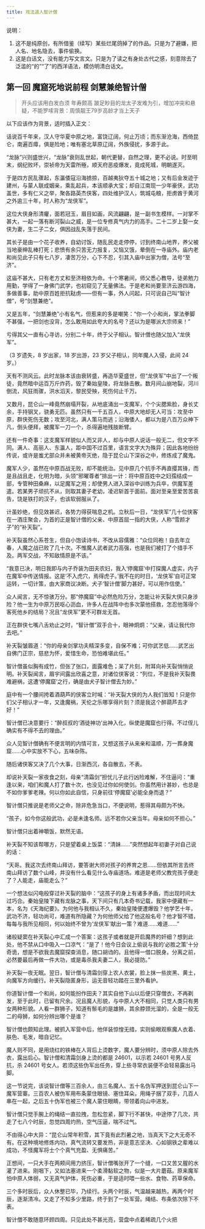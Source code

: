 ```yaml
---
title: 戏法道人智计僧
---
```


说明：
1. 这不是纯原创，有所借鉴（续写）某些烂尾鸽掉了的作品。只是为了避嫌，把人名、地名隐去，事件偷换。
2. 这是白话文，没有能力写文言文。只是为了读之有身处古代之感，刻意除去了泛滥的“的”“了”的西洋语法，模仿明清白话文。

<!-- 主角的能力是发现“败坏”，然后针对。 -->
<!-- 每个敌手都因为历史遗留问题而有各种各样的败坏 -->
<!-- 常人大概能活 100 岁，非人大部分能活 200-2000岁，也有部分短寿种只能活 25岁。 -->
<!-- 武功超越常理的t0,能胜1000+的初窥门径者（全甲士兵）。大部分则是t1, -->
<!-- 武功的自由度：伤害、范围、距离、前摇、后摇、cd、最大充能、buff（状态恢复、伤害增加、范围增加）、debuff（眩晕、减速、目盲）、强势时间（前期、中期、后期）。 -->
<!-- 正常来说，一个人调息 3 刻就能回满状态。但很多人从此处做文章，有的技能十年、百年才能用1-3次。 -->
<!-- buff 可以是随即应变出来的，也可以是根据环境获取的 -->

<!-- 资料： -->
<!-- 佛学常识：https://bookgb.bfnn.org/books2/1712.htm#a01 -->

## 第一回 魔窟死地说前程 剑慧兼绝智计僧


> 开头应该用白发白须 年寿颇高 跛足眇目的龙太子发难为引，增加冲突和悬疑，不能罗嗦背景：周慎靓王79岁高龄才当上天子




以下应该作为背景，适时插入正文：

话说百千年来，汉人守华夏中原之地，富饶辽阔，何止万顷；而东渐沧海，西倚昆仑，南遍百瘴，俱是险地；唯有塞北草原辽阔，外族侵扰，多源于此。

“龙脉”兴则盛世兴，“龙脉”衰则乱世起，朝代更替，自然之理，更不必说。时至明末，纲纪败坏，崇祯帝为天雷所殛，顺天府恶疫爆发，竟成死城，明朝遂灭。

于是四方民乱骤起，东瀛倭寇沿海掳掠，百越夷狄夺五十城之地；又有后金发迹于建州，与蒙人联成姻亲，乘乱起兵，本该顺承大宝；却自江南现一少年豪侠，武功盖世，多有仁义之举，聚各路英杰侠客，四处维护汉人，筑城屯粮，拒虏酋于黄河之外逾三十年，时人称为“龙侠军”。

这位大侠身形清癯，面若冠玉，眉目如画，风流翩翩，是一副书生模样。一对掌不甚大，一起一落有断河裂山之威，是一位专修真气内力的高手。二十二岁上娶一女侠为妻，生二子二女，俱因战乱失落于民间。

其长子是由一个花子收养，自幼讨饭，随乱民走走停停，讨到终南山地界，养父被当地豪绅乱棒打死；悲愤有余只苦无力报复，又恼又饿，晕倒在一寺庙外。庙内老和尚见此子只有七八岁，凄苦万分，心下不忍，引其入庙中出家为僧，法号“至济”。

这庙不甚大，只有老方丈和至济相依为命。十个寒暑间，师父悉心教导，徒弟勉力用勤，学得了一身佛门武学，也初窥见了无量佛法。于是老和尚要至济云游四海，多做善事，助中原百姓拒抗鞑虏——但有一事，外人问起，只可说自己叫“智计僧”，号“剑慧兼绝”。

又是五年，“剑慧兼绝”小有名气，但惹来的多是嘲笑：“你一个小和尚，掌法拳脚不甚强，一把剑也没背，怎么敢用如此夸大的名号？还以为是哪派大宗师来！”

亏得其父一直有心寻访，分别二十年，终于父子相认。智计僧也随父加入“龙侠军”。

（3 岁遗失，8 岁出家，18 岁出游，23 岁父子相认，同年魔人入侵，此间 24 岁。）

天有不测风云。此时龙脉本该由衰转盛，再造华夏盛世，但“龙侠军”中出了一个叛徒，竟然暗中运百万斤炸药，毁了秦始皇陵，将龙脉击散。数月间山崩地裂，河川倒流，风狂雨骤，洪水滔天，黎民受殃，死伤何止千万。

又数月，昆仑山一峰竟然崩塌开裂，从地底涌出一支魔军，个个尖腮紫脸，身长丈余，手持钢叉，骁勇无匹。虽然只有一千五百人，中原大地却无人可当：攻至中原，群侠死伤无数；攻至河北，满人策马而逃；沿海倭人，都以为是八百万众神下凡，倒头便拜，被魔军一刀一个，杀得遍地残肢断臂。

还有一件奇事：这支魔军样貌似人而又非人，却与中原人说话一般无二，但文字不同。满人、高丽人、东瀛人，距中国不过百里，语言文字大为殊异；因此各地纷纷传说，或许是蚩尤部众并未被黄帝灭绝，隐于昆仑山下深谷之中，修炼成了魔鬼。

魔军人少，虽然在中原百战无败，却不能统治。见中原几个抗手不再直撄其锋，而是且战且走，化明为暗，头领“邪曜尊者”排出一计：将中原百姓中之妇孺结成一部，专管种田桑麻，以足魔军之用；却使男人进入深谷中训练为兵卒，供魔军差遣。若某男子顽抗不从，则取其妻子老幼，凌迟斩首于面前。面对至亲至爱苦苦哀告，饶是铁打的汉子，也该软弱服从了。

计虽妙绝，但见效甚迟，各势力得获喘息之机。立秋后一日，“龙侠军”几十位侠客在一酒庄聚会，为首的正是智计僧的父亲、中原首屈一指的大侠，人称“雪颜才子”的“补天裂”。

补天裂虽然心系苍生，但自小饱读诗书，不改从容儒雅：“众位同袍！自去年立春，人魔之战已败了几十次。不惟魔人武者武力高强，也是我们被打了个措手不及。两军交战，不知敌情原是不该。”

“我意已决，明日我即与内子乔装为田夫农妇，我入‘停魔窟’中打探魔人虚实，内子在魔军中传送情报。这是‘不入虎穴，焉得虎子。’我不在的时日，‘龙侠军’自可正常运转，一切计策，由大家商议决断。犬子‘智计僧’脚力甚好，可以用作信使。”

众人闻言，无不惊骇万分。那“停魔窟”中必然危险万分，怎能让补天裂大侠只身涉险？他一生为中原万民呕心沥血，许多人在战阵中也多次蒙他搭救，怎忍他落得个客死他乡的结局？况且“龙侠军”更不可群龙无首。

正在群侠七嘴八舌劝止之时，“智计僧”双手合十，眼神炯炯：“父亲，请让我代你去吧。”

补天裂皱眉道：“你的母亲剑掌功夫精深多变，自保不难；可你武艺低……武艺出自佛门正宗，慈悲为怀，爱惜生命，恐怕难堪此任。”

智计僧虽似胸有成竹，但张了张口，面露难色；呆了片刻，附耳向补天裂悄悄说明。补天裂闻言，眉宇间露出欣喜之意，对诸位侠客说：“列位，不是我补天裂畏难避祸，这遭‘停魔窟’之行，确是由犬子智计僧去为妙。”

庭中有一个腰间挎着酒葫芦的侠客立时喊：“补天裂大侠的为人我们皆知！只是你们父子相认才一年，又逢魔祸，天伦之乐哪享得片刻？须是我这个醉葫芦去才好！”

智计僧已决意要行：“醉叔叔的‘酒徒神功’出神入化，纵使是魔窟也行得。不过侄儿确实有不得不去的理由。”

众人见智计僧确有不便言明的内情可言，又想这孩子从来亲和温顺，万一葬身魔窟……心中实放不下心，五味杂陈。

随后诸侠客又决了几个大事，日渐西沉，各自散去，不表。

却说补天裂一家夜食之刻，母亲“清霜剑”担忧儿子此行凶险难解，不住逼问：“重逢以来，咱们和魔人打了数十次，也没见过你如何使剑。你虽然用计甚妙，也总是不如你爹爹老辣。何以你如此自信，只身前往‘停魔窟'必能全身而退？”

智计僧只推说是老师父之命，除非危急当口，不便说明，惹得其母颇为不快。

“孩子，如今你这般武功，必是未逢名师。远不若你父亲当年。母亲如何不担心。”

智计僧只出着神嚼饭，默然无语。

补天裂不知该帮哪方，只是望着桌上饭菜：“清妹……”突然想起年初妻子对自己说的话：

“天哥。我这次去终南山拜访，要答谢大师对孩子的养育之恩……但依其所言去终南山拜访了数个山峰，并没有什么看见什么寺庙道场。难道是老师父教完孩子便走了？人能走，庙能走么？”

一个想法似闪电般穿过补天裂的脑中：“这孩子的身上有诸多矛盾，而出现时间太过巧合。秦始皇陵下藏有龙脉之事，天下间只有几本奇书记载，我家中便藏有一本，名为《天海纪要》。为何他与我相认不久，秦始皇陵便遭爆毁？他学艺十年，武功不济，轻功尚可，难道有所隐藏？为何他师父给了他这般名号？他才智不错，每每与我所见相同，何以始终不曾为‘龙侠军’献出一策？难道……难道……”

诸般疑窦在补天裂心中汇成一个答案：这孩子或者就是开启魔界的奸细？想到此处，他不禁从口中吸入一口凉气：“是了！他今日会议上偷说与我的‘必胜之策’十分奇诡，想是不欲我去魔窟探查消息，随口胡诌的。且他得一借口脱身。分离之前，必然要最后再做一件大功，或是毒杀我夫妻二人，我必提防。”

补天裂一夜无眠。翌日，智计僧与清霜剑穿上农人衣裳，脸上抹一些炭黑、黄土，向魔军方向缓行。补天裂隐匿身形，运无音轻功踏在三里外看护。

你道智计僧一个和尚，如何能扮作田夫？其实自他下山以后便只穿僧衣，不再剃发，至于此时，已留有尺余。况且魔人形貌，与中原人大不相同，只觉人类只有男女两种形貌。人看一群狮子，知道有鬃毛的是雄狮，其余脖颈光溜的，全是一般无二的母狮，如何分辨出哪个是谁？

智计僧也颇知此理。被抓入军营中后，他佯装惊惶无措，实则偷眼观察魔人衣着、肤色、毛发，暗自记忆。

魔人则不同，是用烧红的铁棒在人背后上烫数字，魔人要分辨时，须中原人除去外衣，露出后心。智计僧和清霜剑身上烫的都是 24601，以示若 24601 号男人反抗，杀 24601 号女人。若须这些伪军出任务，穿上些寻常衣装便不会轻易露出马脚。

这一节说完，该说智计僧等三百余人，由三名魔人、五十名伪军押送到昆仑山下一魔军营寨。三百农人被伪军用布条蒙住眼镜、塞住耳朵，用绳子捆了双手，几百人串在一起，之后五十伪军也被三个魔人蒙住眼睛，带领着向山中进发。

智计僧只觉手腕上的绳结一直拉拽，忽松忽紧，脚下行不甚快，中途停了几次，共走了七八个时辰，忽觉四周灼热，空气压逼，喘不过气。

不由得心中大异：“昆仑山常年积雪，其下竟有此烈暑之地，当真天下之大无奇不有。在这种境地修炼内功，真气流转又要发热，非是意志坚决、心如钢铁之辈难以成功，不怪魔军将士个个真气充盈、无惧痛苦。”

正想间，一只大手在两颊间用力挤压，智计僧嘴张开了一个缝，一口又苦又腥的水灌了进来。刚咽下，又如法塞进来一个柔滑黏软之物，似是一大片蘑菇。原来魔军怕中原人体弱，又无真气护体，死伤必重，于是适时喂一些水、食物、药草保命。

三个多时辰后，众人休整已毕，乃续行。头两个时辰，气温越来越热，再两个时辰，逐渐清冷。又走了不知多少里路，终于到了一处军营。绳结、布条依次除下不表。

智计僧不敢随意环顾四周。只见此处不甚光亮，营盘中点着稀疏几个火把



<!-- ; 修罗国度境内，一处魔兵营寨的边缘的军帐中，俏如来缓缓睁开双眼。是时，双月并升，风掀起帐篷边缘反复拍打木桩、落叶沙尘在土地上扫过的声音在俏如来耳中渐渐清晰。

; 不远处，一位独眼无臂的紫衫人坐在帐中另外一张木床上，注意着昏迷者的变化。紫衫人以轻松的语调率先开口。

; 紫：受到这样的重伤，你都未死，真不知是何种力量在保护你。

; 俏：我的父亲呢？与我一同进入魔世的伤者在哪里？

; 紫：我推断了十六种昏迷者醒来的行为，你的反应虽然不出料想，但仍然可以说是冷静。很可惜，我只捡到了你一人，并未见到其他人。不过——一醒来就担心父亲，看来你们地感情很好嘛。

; 俏：这……我昏迷了多久了？

; 紫：真可惜，你并没继续问问题的资格。你如何认为，现在的你性命无虞？

; 俏如来一惊，勉力起身站起，凝视眼前身有残疾的紫衫人半刻，又环视了一遍周遭景物。

; 俏：先生说的是。在下身有重伤，确实该思考有怎样的实力，才能在众多魔兵魔将的眼下脱逃。这确实很困难。

; 紫：收起你稚嫩的试探吧。你怎么以为，我听不出你想套出我的实力以及周围兵力多寡。

; 俏：啊……晚辈俏如来，自人世而来，确实听闻修罗国度有多谋善断的智者。帝鬼勇战，策君献谋。以先生的话语推断，应该是公子开明的下属智囊。

; 紫：莫再强撑了，你的言论令人发笑，公子开明就在你的面前。你既然有一定的智慧，就应该知道，在你完全不熟悉的领域，说得越多，错得越离谱，只会显出你的莽撞与可笑。

; 俏：不可能。

; 紫：怎样不可能？

; 俏：现今修罗国度半数兵力侵入中原，为防沉沦海彼端的威胁，公子开明必然在沉沦海附近驻守，一刻不得松懈，怎会有余力在人世通口关注是否有人族意外进入，又有什么必要将在下安置在军内。

; 紫：仍是那句，在完全不熟悉的领域，说得越多，错得越离谱。任何人也不能在无讯息的情况下做推断。你不知魔世地形，怎知沉沦海与人界通口的距离有多远？你不知昏迷了几天，怎知不是有人将你搬送至沉沦海的军营？你说我不可能是公子开明，你怎么判断公子开明是一个人，而不是一个组织，或者一个共用的身份？你怎知沉沦海的彼端是威胁呢？

; 俏：先生说的是。是俏如来莽撞了。

; 紫：你这个孩子真不真诚。你在关心，有多少兵力入侵中原。初时通口不稳定，七先锋精锐兵力不足修罗国度总兵力的一成。现在通道已经稳定，每日能送入人世的兵力有……数千，算算到今日，应该运送了两成兵力，根本不是你口中的半数。

; 俏：哈？

; 紫：数字是我随口乱讲的。看你如此心忧人界，想必那个地方有你的一份沉重的责任。

; 俏：先生说的是，俏如来虽年少，家乡遭难，也只能揭竿而起，率领数百村民侠客投军，承蒙左将军罗天洲拔擢，充任帐前一员裨将。

; 紫：就这样被我套话，既然你是一个有智慧的人，那便有两种可能。第一，你的磨练不够，只会简单的套话，技巧并不纯熟。第二，你故意装出班门弄斧之态，是为了让我大意，以为能完全把握你的小聪明。你说是吗，百武会之主，俏如来史精忠。

; 俏：先生果然聪慧过人，现在在下相信先生是公子开明了。

; 紫：年轻人果然不老实。现在我说，我就是沉沦海彼端的威胁，凶岳疆朝四皇子，应龙吞雨。

; 俏：这……不可能。

; 紫：你作为推断之基础的信息太少，便无法断定这不可能。谈回最初的话题吧，你如何让你的性命安全无虞。

; 俏：想必先生必有所求。

; 紫：我所求者，与阁下一谈三国之势。设一境界之中，有三方势力，各怀心思，攻伐不休，却在一段时间内保持着微妙的势力平衡。

; 俏：先生此话涵义深远，俏如来不妨认为，先生所言便是魔世，三方势力便是凶岳疆朝、幽暗联盟、以及修罗国度。

; 紫：何必说得如此清楚呢。如有人要破局，应该如何做呢？

; 俏：联弱抗强。

; 紫：联合，两个势力真能真心合作吗？

; 俏：这不可能，合作是建立在共同的利益之上；为了生存，暂时搁置嫌隙仇恨。

; 紫：既为生存，当最强的势力被颠覆，剩余两个势力中最弱者的生存时间就也开始了倒计时。只要最弱者稍有智慧，便知不能轻易打破三方争霸的局面。除非……你说，除非什么？

; 俏：除非让最弱者有自己能战胜次弱者的错觉。

; 紫：这个错觉，便是我能在此处捡到你的原因，俏如来。

; 俏：先生如此提点俏如来，确实让俏如来能相信先生是凶岳疆朝的四皇子了。

; 紫：凶岳疆朝是魔世最强的势力，这你应该知晓。如此，如何让最弱者，就假设是幽暗联盟好了，如何让幽暗联盟能有战胜修罗国度的错觉？

; 俏：先生并未说明，这三个势力必然是国家。任何三个势力、组织，只要有生存难题，便能在这三方争霸的沙盘中做推演。先生所说，乃是凶岳疆朝内部以皇子为首的三方势力之争。

; 紫：能推断到这种地步，看来我说错了一件事，俏如来，你并不缺少关于魔世的信息。是我在没有关于你地信息的情况下妄加推断，装模作样地教育少年人，结果竟然是我自己说到做不到，反被教育。

; 俏：先生说笑了。请先生直说要求俏如来所做之事，若有可能，请帮助俏如来找寻父亲的下落。

; 紫：唉。； -->